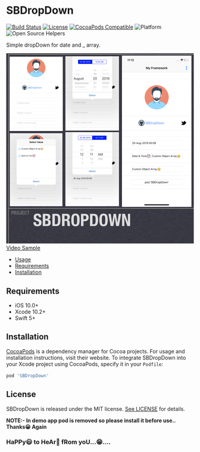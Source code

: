 # SBDropDown

[![Build Status](https://api.travis-ci.org/SBDropDown/SBDropDown.svg?branch=master)](https://travis-ci.org/SBDropDown/SBDropDown)
[![License](https://img.shields.io/cocoapods/l/SBDropDown.svg?style=flat)](http://cocoapods.org/pods/SBDropDown)
[![CocoaPods Compatible](https://img.shields.io/cocoapods/v/SBDropDown.svg)](http://cocoapods.org/pods/SBDropDown)
![Platform](https://img.shields.io/cocoapods/p/SBDropDown.svg?style=flat)
![Open Source Helpers](https://www.codetriage.com/shashikantbhadke/sbdropdown/badges/users.svg)


Simple dropDown for date and _ array.
     
![Sample1](https://raw.githubusercontent.com/ShashikantBhadke/SBDropDown/master/Screenshot%202019-08-20%20at%2011.20.24%20PM.png)
[Video Sample](https://youtu.be/vGMET0_PnT0)

- [Usage](https://github.com/ShashikantBhadke/SBDropDown/blob/master/Documentation.md)
- [Requirements](#Requirements)
- [Installation](#Installation)


## Requirements

- iOS 10.0+ 
- Xcode 10.2+
- Swift 5+


## Installation

[CocoaPods](https://cocoapods.org) is a dependency manager for Cocoa projects. For usage and installation instructions, visit their website. To integrate SBDropDown into your Xcode project using CocoaPods, specify it in your `Podfile`:

```ruby
pod 'SBDropDown'
```

## License

SBDropDown is released under the MIT license. [See LICENSE](https://github.com/ShashikantBhadke/SBDropDown/blob/master/LICENSE) for details.


**NOTE:- In demo app pod is removed so please install it before use.. Thanks😀 Again**
### HaPPy😃 to HeAr🤔 fRom yoU...😁....

